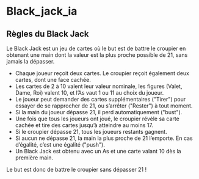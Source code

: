 # Black_jack_ia

## Règles du Black Jack 

Le Black Jack est un jeu de cartes où le but est de battre le croupier en obtenant une main dont la valeur est la plus proche possible de 21, sans jamais la dépasser.

- Chaque joueur reçoit deux cartes. Le croupier reçoit également deux cartes, dont une face cachée.
- Les cartes de 2 à 10 valent leur valeur nominale, les figures (Valet, Dame, Roi) valent 10, et l’As vaut 1 ou 11 au choix du joueur.
- Le joueur peut demander des cartes supplémentaires ("Tirer") pour essayer de se rapprocher de 21, ou s’arrêter ("Rester") à tout moment.
- Si la main du joueur dépasse 21, il perd automatiquement ("bust").
- Une fois que tous les joueurs ont joué, le croupier révèle sa carte cachée et tire des cartes jusqu’à atteindre au moins 17.
- Si le croupier dépasse 21, tous les joueurs restants gagnent.
- Si aucun ne dépasse 21, la main la plus proche de 21 l’emporte. En cas d’égalité, c’est une égalité ("push").
- Un Black Jack est obtenu avec un As et une carte valant 10 dès la première main.

Le but est donc de battre le croupier sans dépasser 21 !